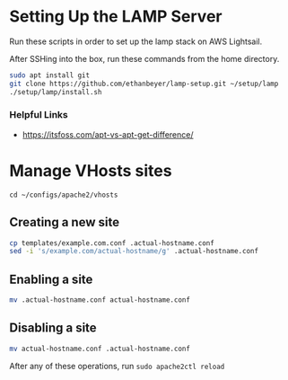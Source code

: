 # Setting Up the LAMP Server

Run these scripts in order to set up the lamp stack on AWS Lightsail.

After SSHing into the box, run these commands from the home directory.

```sh
sudo apt install git
git clone https://github.com/ethanbeyer/lamp-setup.git ~/setup/lamp
./setup/lamp/install.sh

```

### Helpful Links

- https://itsfoss.com/apt-vs-apt-get-difference/

# Manage VHosts sites

`cd ~/configs/apache2/vhosts`

## Creating a new site

```sh
cp templates/example.com.conf .actual-hostname.conf
sed -i 's/example.com/actual-hostname/g' .actual-hostname.conf
```

## Enabling a site

```sh
mv .actual-hostname.conf actual-hostname.conf
```

## Disabling a site
```sh
mv actual-hostname.conf .actual-hostname.conf
```

After any of these operations, run `sudo apache2ctl reload`
